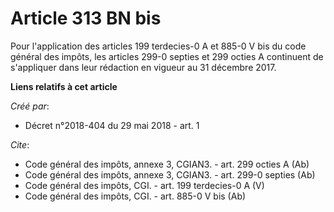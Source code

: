 # Article 313 BN bis

Pour l'application des articles 199 terdecies-0 A et 885-0 V bis du code général des impôts, les articles 299-0 septies et
299 octies A continuent de s'appliquer dans leur rédaction en vigueur au 31 décembre 2017.

**Liens relatifs à cet article**

_Créé par_:

  - Décret n°2018-404 du 29 mai 2018 - art. 1

_Cite_:

  - Code général des impôts, annexe 3, CGIAN3. - art. 299 octies A (Ab)
  - Code général des impôts, annexe 3, CGIAN3. - art. 299-0 septies (Ab)
  - Code général des impôts, CGI. - art. 199 terdecies-0 A (V)
  - Code général des impôts, CGI. - art. 885-0 V bis (Ab)

